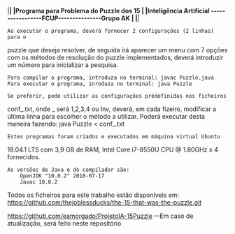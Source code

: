 |******************************************************************************|
|Programa para Problema do Puzzle dos 15                                       |
|Inteligência Artificial -----------------FCUP---------------Grupo AK          |
|******************************************************************************|

    Ao executar o programa, deverá fornecer 2 configurações (2 linhas) para o
puzzle que deseja resolver, de seguida irá aparecer um menu com 7 opções com
os métodos de resolução do puzzle implementados, deverá introduzir um número
para inicializar a pesquisa.

    Para compilar o programa, introduza no terminal: javac Puzzle.java
    Para executar o programa, inroduza no terminal: java Puzzle

    Se preferir, pode utilizar as configurações prédefinidas nos ficheiros
conf_.txt, onde _ será 1,2,3,4 ou Inv, deverá, em cada fizeiro, modificar a
última linha para escolher o método a utilizar. Poderá executar desta maneira
fazendo: java Puzzle < conf_.txt

    Estes programas foram criados e executados em máquina virtual Ubuntu
18.04.1 LTS com 3,9 GB de RAM, Intel Core i7-8550U CPU @ 1.80GHz x 4 fornecidos.

    As versões de Java e do compilador são:
        OpenJDK "10.0.2" 2018-07-17
        Javac 10.0.2

Todos os ficheiros para este trabalho estão disponíveis em:
 https://github.com/thejoblessducks/the-15-that-was-the-puzzle.git
 
 https://github.com/eamorgado/ProjetoIA-15Puzzle --Em caso de atualização, será feito neste repositório
